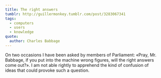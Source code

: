 ```yaml
---
title: The right answers
tumblr: http://guillermonkey.tumblr.com/post/3283067341
tags:
  - computers
  - users
  - knowledge
quote:
  author: Charles Babbage
---
```


On two occasions I have been asked by members of Parliament: «Pray, Mr. Babbage, if you put into the machine wrong figures, will the right answers come out?». I am not able rightly to apprehend the kind of confusion of ideas that could provoke such a question.
